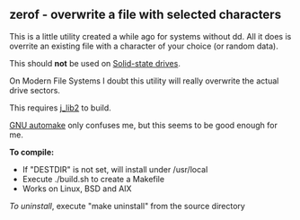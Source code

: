 ## zerof - overwrite a file with selected characters

This is a little utility created a while
ago for systems without dd.  All it does
is overrite an existing file with a character
of your choice (or random data).

This should **not** be used on
[Solid-state drives](https://en.wikipedia.org/wiki/Solid-state_drive).

On Modern File Systems
I doubt this utility will really overwrite the actual
drive sectors.

This requires [j\_lib2](https://github.com/jmcunx/j_lib2) to build.

[GNU automake](https://en.wikipedia.org/wiki/Automake)
only confuses me, but this seems to be good enough for me.

**To compile:**
* If "DESTDIR" is not set, will install under /usr/local
* Execute ./build.sh to create a Makefile
* Works on Linux, BSD and AIX

_To uninstall_, execute
"make uninstall"
from the source directory
